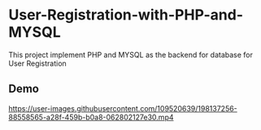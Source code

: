 # User-Registration-with-PHP-and-MYSQL
This project implement PHP and MYSQL as the backend for database for User Registration
## Demo


https://user-images.githubusercontent.com/109520639/198137256-88558565-a28f-459b-b0a8-062802127e30.mp4

